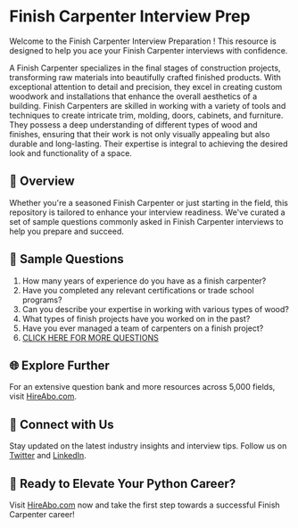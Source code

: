# Finish Carpenter Interview Prep

Welcome to the Finish Carpenter Interview Preparation ! This resource is designed to help you ace your Finish Carpenter interviews with confidence.

A Finish Carpenter specializes in the final stages of construction projects, transforming raw materials into beautifully crafted finished products. With exceptional attention to detail and precision, they excel in creating custom woodwork and installations that enhance the overall aesthetics of a building. Finish Carpenters are skilled in working with a variety of tools and techniques to create intricate trim, molding, doors, cabinets, and furniture. They possess a deep understanding of different types of wood and finishes, ensuring that their work is not only visually appealing but also durable and long-lasting. Their expertise is integral to achieving the desired look and functionality of a space.

## 🚀 Overview

Whether you're a seasoned Finish Carpenter or just starting in the field, this repository is tailored to enhance your interview readiness. We've curated a set of sample questions commonly asked in Finish Carpenter interviews to help you prepare and succeed.

## 📝 Sample Questions

1. How many years of experience do you have as a finish carpenter?
2. Have you completed any relevant certifications or trade school programs?
3. Can you describe your expertise in working with various types of wood?
4. What types of finish projects have you worked on in the past?
5. Have you ever managed a team of carpenters on a finish project?
6. [CLICK HERE FOR MORE QUESTIONS](https://hireabo.com/job/12_2_4/Finish%20Carpenter)

## 🌐 Explore Further

For an extensive question bank and more resources across 5,000 fields, visit [HireAbo.com](https://www.hireabo.com).

## 📱 Connect with Us

Stay updated on the latest industry insights and interview tips. Follow us on [Twitter](https://twitter.com/hireabo) and [LinkedIn](https://www.linkedin.com/in/hire-abo-3609972a8/).

## 🚀 Ready to Elevate Your Python Career?

Visit [HireAbo.com](https://www.hireabo.com) now and take the first step towards a successful Finish Carpenter career!